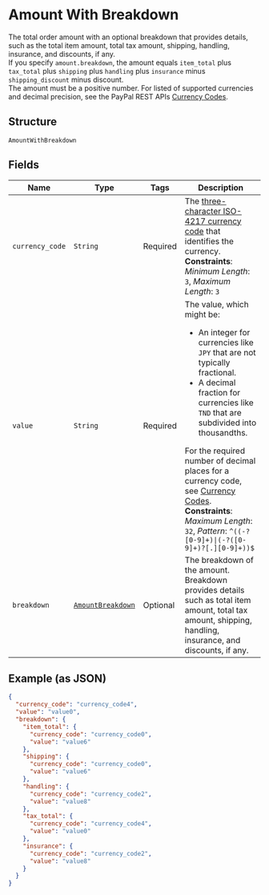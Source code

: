 
# Amount With Breakdown

The total order amount with an optional breakdown that provides details, such as the total item amount, total tax amount, shipping, handling, insurance, and discounts, if any.<br/>If you specify `amount.breakdown`, the amount equals `item_total` plus `tax_total` plus `shipping` plus `handling` plus `insurance` minus `shipping_discount` minus discount.<br/>The amount must be a positive number. For listed of supported currencies and decimal precision, see the PayPal REST APIs <a href="/docs/integration/direct/rest/currency-codes/">Currency Codes</a>.

## Structure

`AmountWithBreakdown`

## Fields

| Name | Type | Tags | Description |
|  --- | --- | --- | --- |
| `currency_code` | `String` | Required | The [three-character ISO-4217 currency code](/api/rest/reference/currency-codes/) that identifies the currency.<br>**Constraints**: *Minimum Length*: `3`, *Maximum Length*: `3` |
| `value` | `String` | Required | The value, which might be:<ul><li>An integer for currencies like `JPY` that are not typically fractional.</li><li>A decimal fraction for currencies like `TND` that are subdivided into thousandths.</li></ul>For the required number of decimal places for a currency code, see [Currency Codes](/api/rest/reference/currency-codes/).<br>**Constraints**: *Maximum Length*: `32`, *Pattern*: `^((-?[0-9]+)\|(-?([0-9]+)?[.][0-9]+))$` |
| `breakdown` | [`AmountBreakdown`](../../doc/models/amount-breakdown.md) | Optional | The breakdown of the amount. Breakdown provides details such as total item amount, total tax amount, shipping, handling, insurance, and discounts, if any. |

## Example (as JSON)

```json
{
  "currency_code": "currency_code4",
  "value": "value0",
  "breakdown": {
    "item_total": {
      "currency_code": "currency_code0",
      "value": "value6"
    },
    "shipping": {
      "currency_code": "currency_code0",
      "value": "value6"
    },
    "handling": {
      "currency_code": "currency_code2",
      "value": "value8"
    },
    "tax_total": {
      "currency_code": "currency_code4",
      "value": "value0"
    },
    "insurance": {
      "currency_code": "currency_code2",
      "value": "value8"
    }
  }
}
```

